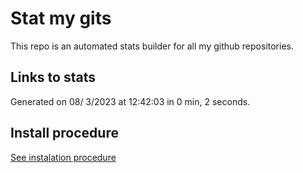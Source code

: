 # Stat my gits

This repo is an automated stats builder for all my github repositories.

## Links to stats


Generated on 08/ 3/2023 at 12:42:03 in 0 min, 2 seconds.

## Install procedure

[See instalation procedure](./src/install.md)
